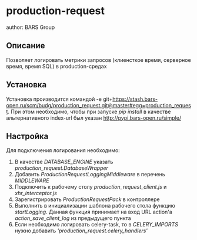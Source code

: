 production-request
===============================

author: BARS Group

Описание
--------

Позволяет логировать метрики запросов
(клиенсткое время, серверное время, время SQL) в production-средах


Установка
---------

Установка производится командой
-e git+https://stash.bars-open.ru/scm/budg/production_request.git@master#egg=production_request. 
При этом необходимо, чтобы при запуске *pip install* в качестве альтернативного 
index-url был указан http://pypi.bars-open.ru/simple/ 


Настройка
---------

Для подключения логирования необходимо:

1. В качестве *DATABASE_ENGINE* указать *production_request.DatabaseWrapper*
2. Добавить *ProductionRequestLoggingMiddleware* в перечень *MIDDLEWARE*
3. Подключить к рабочему столу *production_request_client.js* и *xhr_interceptor.js*
4. Зарегистрировать *ProductionRequestPack* в контроллере
5. Выполнить в инициализации шаблона рабочего стола функцию *startLogging*. 
Данная функция принимает на вход URL action'а *action_save_client_log* из предыдущего пункта
6. Если необходимо логировать celery-task, то в *CELERY_IMPORTS* нужно добавить *'production_request.celery_handlers'* 
    
